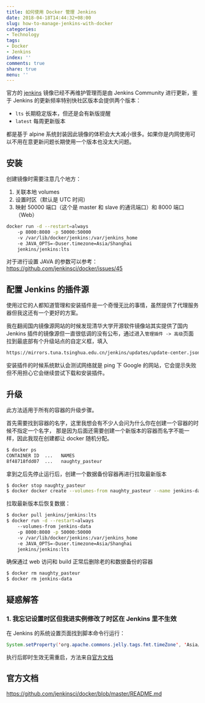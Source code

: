 ```yaml
---
title: 如何使用 Docker 管理 Jenkins
date: 2018-04-18T14:44:32+08:00
slug: how-to-manage-jenkins-with-docker
categories:
- Technology
tags:
- Docker
- Jenkins
index: ''
comments: true
share: true
menu: ''
---
```


官方的 [jenkins](https://hub.docker.com/_/jenkins) 镜像已经不再维护管理而是由 Jenkins Community 进行更新，鉴于 Jenkins 的更新频率特别快社区版本会提供两个版本：

- `lts` 长期稳定版本，但还是会有新版提醒
- `latest` 每周更新版本

都是基于 alpine 系统封装因此镜像的体积会大大减小很多。如果你是内网使用可以不用在意更新问题长期使用一个版本也没太大问题。

## 安装

创建镜像时需要注意几个地方：

1. 关联本地 volumes
1. 设置时区（默认是 UTC 时间）
1. 映射 50000 端口（这个是 master 和 slave 的通讯端口）和 8000 端口（Web）

```bash
docker run -d --restart=always
    -p 8000:8080 -p 50000:50000
    -v /var/lib/docker/jenkins:/var/jenkins_home
    -e JAVA_OPTS=-Duser.timezone=Asia/Shanghai
    jenkins/jenkins:lts
```

对于进行设置 JAVA 的参数可以参考：https://github.com/jenkinsci/docker/issues/45

## 配置 Jenkins 的插件源

使用过它的人都知道管理和安装插件是一个奇慢无比的事情，虽然提供了代理服务器但我这还有一个更好的方案。

我在翻阅国内镜像源网站的时候发现清华大学开源软件镜像站其实提供了国内 Jenkins 插件的镜像源但一直很低调的没有公布，通过进入`管理插件 -> 高级`页面拉到最底部有个升级站点的自定义框，填入

```bash
https://mirrors.tuna.tsinghua.edu.cn/jenkins/updates/update-center.json
```

安装插件的时候系统默认会测试网络就是 ping 下 Google 的网站，它会提示失败但不用担心它会继续尝试下载和安装插件。

## 升级

此方法适用于所有的容器的升级步骤。

首先需要找到容器的名字，这里我想会有不少人会问为什么你在创建一个容器的时候不指定一个名字，
那是因为后面还需要创建一个新版本的容器而名字不能一样，因此我现在创建都让 docker 随机分配。

```bash
$ docker ps
CONTAINER ID  ...   NAMES
8f48718fdd07  ...   naughty_pasteur
```

拿到之后先停止运行后，创建一个数据备份容器再进行拉取最新版本

```bash
$ docker stop naughty_pasteur
$ docker docker create --volumes-from naughty_pasteur --name jenkins-data jenkins/jenkins:lts
```

拉取最新版本后恢复数据：

```bash
$ docker pull jenkins/jenkins:lts
$ docker run -d --restart=always
    --volumes-from jenkins-data
    -p 8000:8080 -p 50000:50000
    -v /var/lib/docker/jenkins:/var/jenkins_home
    -e JAVA_OPTS=-Duser.timezone=Asia/Shanghai
    jenkins/jenkins:lts
```

确保通过 web 访问和 build 正常后删除老的和数据备份的容器

```bash
$ docker rm naughty_pasteur
$ docker rm jenkins-data
```

## 疑惑解答

### 1. 我忘记设置时区但我进实例修改了时区在 Jenkins 里不生效

在 Jenkins 的系统设置页面找到脚本命令行运行：

```java
System.setProperty('org.apache.commons.jelly.tags.fmt.timeZone', 'Asia/Shanghai')
```

执行后即时生效无需重启，方法来自[官方文档](https://wiki.jenkins.io/display/JENKINS/Change+time+zone)

## 官方文档

https://github.com/jenkinsci/docker/blob/master/README.md
